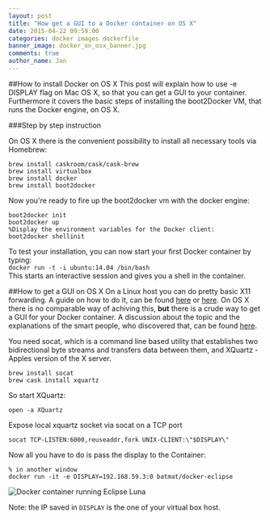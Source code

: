 ```yaml
---
layout: post
title: "How get a GUI to a Docker container on OS X"
date: 2015-04-22 09:59:00
categories: docker images dockerfile
banner_image: docker_on_osx_banner.jpg
comments: true
author_name: Jan
---
```

##How to install Docker on OS X
This post will explain how to use -e DISPLAY flag on Mac OS X, so that you can get a GUI to your container. Furthermore it covers the basic steps of installing the boot2Docker VM, that runs the Docker engine, on OS X.
<!--more-->   

###Step by step instruction

On OS X there is the convenient possibility to install all necessary tools via Homebrew:
    
    brew install caskroom/cask/cask-brew
    brew install virtualbox
    brew install docker
    brew install boot2docker

Now you're ready to fire up the boot2docker vm with the docker engine:  
    
    boot2docker init
    boot2docker up
    %Display the environment variables for the Docker client:  
    boot2docker shellinit

To test your installation, you can now start your first Docker container by typing:  
```docker run -t -i ubuntu:14.04 /bin/bash```  
This starts an interactive session and gives you a shell in the container.

##How to get a GUI on OS X
On a Linux host you can do pretty basic X11 forwarding. A guide on how to do it, can be found [here](http://fabiorehm.com/blog/2014/09/11/running-gui-apps-with-docker/) or [here](https://registry.hub.docker.com/u/batmat/docker-eclipse/).
On OS X there is no comparable way of achiving this, __but__ there is a crude way to get a GUI for your Docker container. A discussion about the topic and the explanations of the smart people, who discovered that, can be found [here](https://github.com/docker/docker/issues/8710).   

You need socat, which is a command line based utility that establishes two bidirectional byte streams and transfers data between them, and XQuartz - Apples version of the X server.  
    
    brew install socat   
    brew cask install xquartz

So start XQuartz:  

    open -a XQuartz

Expose local xquartz socket via socat on a TCP port  

    socat TCP-LISTEN:6000,reuseaddr,fork UNIX-CLIENT:\"$DISPLAY\"

Now all you have to do is pass the display to the Container:  

    % in another window   
    docker run -it -e DISPLAY=192.168.59.3:0 batmat/docker-eclipse

![Docker container running Eclipse Luna]({{site.url}}/assets/images/docker_eclipse_osx.png)

Note: the IP saved in `DISPLAY` is the one of your virtual box host. 


